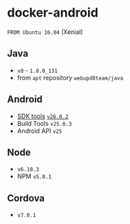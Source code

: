 # docker-android

`FROM Ubuntu 16.04` (Xenial)

## Java

- `v8` - `1.8.0_131`
- from `apt` repository `webupd8team/java`

## Android

- [SDK tools](https://developer.android.com/studio/index.html#command-tools) [`v26.0.2`](https://developer.android.com/studio/releases/sdk-tools.html)
- Build Tools `v25.0.3`
- Android API `v25`

## Node

- `v6.10.3`
- NPM `v5.0.1`

## Cordova

- `v7.0.1`
